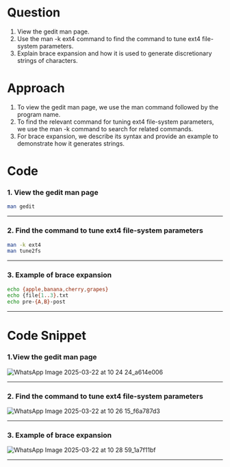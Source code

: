 # Question
1. View the gedit man page.
2. Use the man -k ext4 command to find the command to tune ext4 file-system parameters.
3. Explain brace expansion and how it is used to generate discretionary strings of characters.

# Approach
1. To view the gedit man page, we use the man command followed by the program name.
2. To find the relevant command for tuning ext4 file-system parameters, we use the man -k command to search for related commands.
3. For brace expansion, we describe its syntax and provide an example to demonstrate how it generates strings.

# Code

### 1. View the gedit man page
```bash
man gedit
```
---

### 2. Find the command to tune ext4 file-system parameters
```bash
man -k ext4
man tune2fs
```
---
### 3. Example of brace expansion
```bash
echo {apple,banana,cherry,grapes}
echo {file{1..3}.txt
echo pre-{A,B}-post
```

---

# Code Snippet

### 1.View the gedit man page

![WhatsApp Image 2025-03-22 at 10 24 24_a614e006](https://github.com/user-attachments/assets/bce08ac9-6013-4a0f-83e2-0819dd10e493)

---

### 2. Find the command to tune ext4 file-system parameters

![WhatsApp Image 2025-03-22 at 10 26 15_f6a787d3](https://github.com/user-attachments/assets/bb0757ea-7c24-4ca2-819a-d34cd60652d1)

---

### 3. Example of brace expansion

![WhatsApp Image 2025-03-22 at 10 28 59_1a7f11bf](https://github.com/user-attachments/assets/b8537925-ce07-411d-a1c7-63c840a9d6fc)

---

